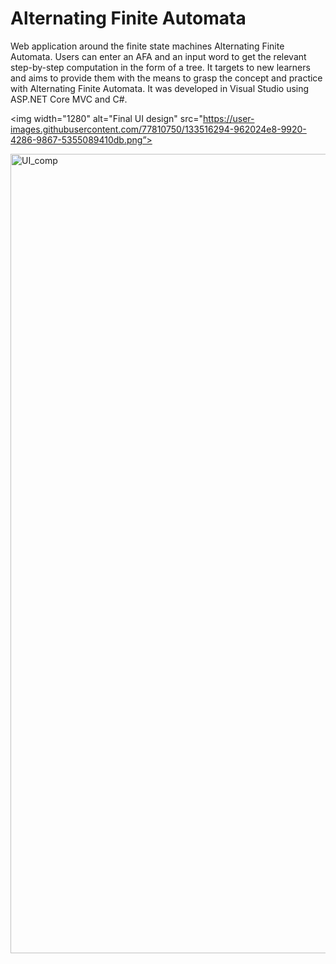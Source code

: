 # Alternating Finite Automata
Web application around the finite state machines Alternating Finite Automata. 
Users can enter an AFA and an input word to get the relevant step-by-step computation in the form of a tree. 
It targets to new learners and aims to provide them with the means to grasp the concept and practice with Alternating Finite Automata.
It was developed in Visual Studio using ASP.NET Core MVC and C#. 

<img width="1280" alt="Final UI design" src="https://user-images.githubusercontent.com/77810750/133516294-962024e8-9920-4286-9867-5355089410db.png”>

<img width="1279" alt="UI_comp" src="https://user-images.githubusercontent.com/77810750/133516309-180014ef-cc4f-4892-b6a4-22cc9747eaa6.png">
